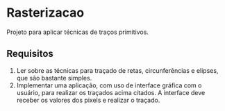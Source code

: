 # Rasterizacao
Projeto para aplicar técnicas de traços primitivos.

## Requisitos
1. Ler sobre as técnicas para traçado de retas, circunferências e elipses, que são bastante simples.
2. Implementar uma aplicação, com uso de interface gráfica com o usuário, para realizar os traçados acima citados. A interface deve receber os valores dos pixels e realizar o traçado.
